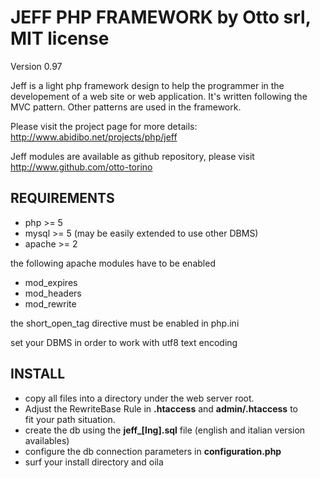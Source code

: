 JEFF PHP FRAMEWORK by Otto srl, MIT license
===================================================================

Version 0.97

Jeff is a light php framework design to help the programmer in the 
developement of a web site or web application. It's written
following the MVC pattern. Other patterns are used in the
framework.   

Please visit the project page for more details:   
http://www.abidibo.net/projects/php/jeff

Jeff modules are available as github repository, please visit    
http://www.github.com/otto-torino

REQUIREMENTS
------------
- php >= 5   
- mysql >= 5 (may be easily extended to use other DBMS)   
- apache >= 2   

the following apache modules have to be enabled   
- mod_expires   
- mod_headers   
- mod_rewrite   

the short_open_tag directive must be enabled in php.ini   

set your DBMS in order to work with utf8 text encoding  
 
INSTALL
--------

* copy all files into a directory under the web server root.   
* Adjust the RewriteBase Rule in **.htaccess** and **admin/.htaccess** to   
fit your path situation.
* create the db using the **jeff_[lng].sql** file (english and italian version availables)
* configure the db connection parameters in **configuration.php**
* surf your install directory and oila
